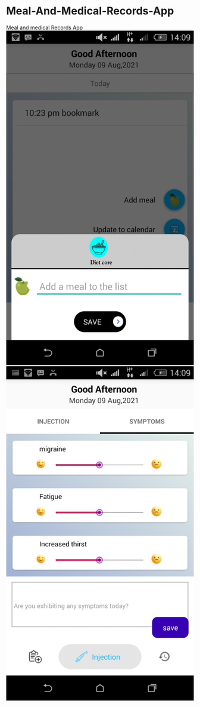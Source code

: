 # Meal-And-Medical-Records-App
Meal and medical Records App
![alt text](https://github.com/taylorhelene/Meal-And-Medical-Records-App/blob/master/Image/Screenshot_2021-08-09-14-09-30.png)
![alt text](https://github.com/taylorhelene/Meal-And-Medical-Records-App/blob/master/Image/Screenshot_2021-08-09-14-09-44.png)
